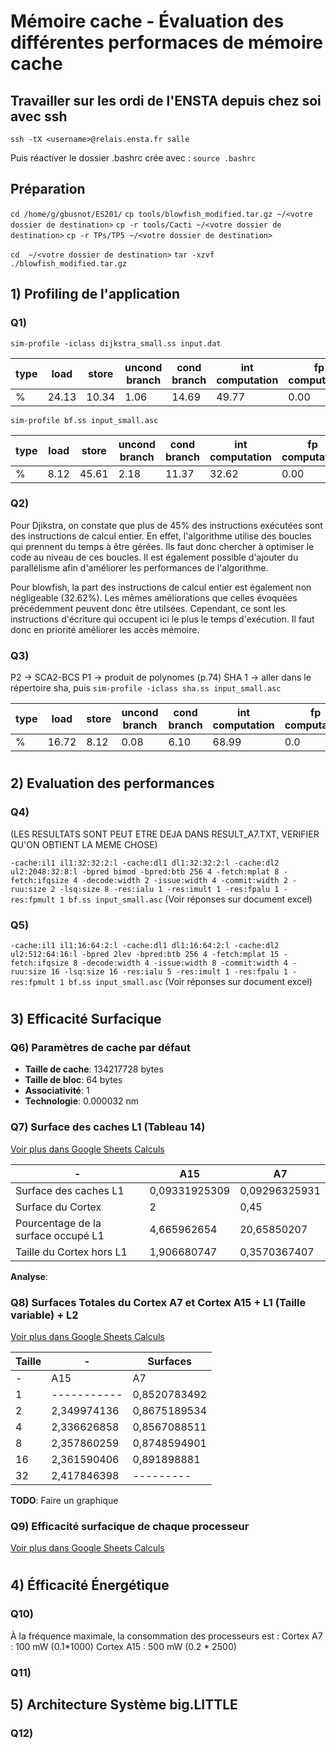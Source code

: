 # Mémoire cache - Évaluation des différentes performaces de mémoire cache

## Travailler sur les ordi de l'ENSTA depuis chez soi avec ssh

`ssh -tX <username>@relais.ensta.fr salle`
<Entrer votre mot de passe de session>

Puis réactiver le dossier .bashrc crée avec :
`source .bashrc`

## Préparation

`cd /home/g/gbusnot/ES201/`
```cp tools/blowfish_modified.tar.gz ~/<votre dossier de destination>```
```cp -r tools/Cacti ~/<votre dossier de destination>```
```cp -r TPs/TP5 ~/<votre dossier de destination>```

```cd  ~/<votre dossier de destination>```
```tar -xzvf ./blowfish_modified.tar.gz```

## 1) Profiling de l'application

### Q1)

```sim-profile -iclass dijkstra_small.ss input.dat```

| type | load | store | uncond branch | cond branch | int computation | fp computation | trap |
|------|------|-------|---------------|-------------|-----------------|----------------|------|
|  %   | 24.13| 10.34 |     1.06      |    14.69    |      49.77      |      0.00      | 0.00 |

```sim-profile bf.ss input_small.asc```

| type | load | store | uncond branch | cond branch | int computation | fp computation | trap |
|------|------|-------|---------------|-------------|-----------------|----------------|------|
|  %   | 8.12 | 45.61 |     2.18      |    11.37    |      32.62      |      0.00      | 0.10 |

### Q2)

Pour Djikstra, on constate que plus de 45% des instructions exécutées sont des instructions de calcul entier.
En effet, l'algorithme utilise des boucles qui prennent du temps à être gérées. Ils faut donc chercher à optimiser le code au niveau de ces boucles. Il est également possible d'ajouter du parallélisme afin d'améliorer les performances de l'algorithme.

Pour blowfish, la part des instructions de calcul entier est également non négligeable (32.62%). Les mêmes améliorations que celles évoquées précédemment peuvent donc être utilsées. Cependant, ce sont les instructions d'écriture qui occupent ici le plus le temps d'exécution. Il faut donc en priorité améliorer les accès mémoire.

### Q3)

P2 -> SCA2-BCS
P1 -> produit de polynomes (p.74)
SHA 1 -> aller dans le répertoire sha, puis ```sim-profile -iclass sha.ss input_small.asc```

| type | load | store | uncond branch | cond branch | int computation | fp computation | trap |
|------|------|-------|---------------|-------------|-----------------|----------------|------|
|  %   |16.72 | 8.12  |     0.08      |    6.10     |      68.99      |       0.0      | 0.0  |

#

## 2) Evaluation des performances

### Q4)

(LES RESULTATS SONT PEUT ETRE DEJA DANS RESULT_A7.TXT, VERIFIER QU'ON OBTIENT LA MEME CHOSE)

```-cache:il1 il1:32:32:2:l -cache:dl1 dl1:32:32:2:l -cache:dl2 ul2:2048:32:8:l -bpred bimod -bpred:btb 256 4 -fetch:mplat 8 -fetch:ifqsize 4 -decode:width 2 -issue:width 4 -commit:width 2 -ruu:size 2 -lsq:size 8 -res:ialu 1 -res:imult 1 -res:fpalu 1 -res:fpmult 1 bf.ss input_small.asc```
(Voir réponses sur document excel)

### Q5)

```-cache:il1 il1:16:64:2:l -cache:dl1 dl1:16:64:2:l -cache:dl2 ul2:512:64:16:l -bpred 2lev -bpred:btb 256 4 -fetch:mplat 15 -fetch:ifqsize 8 -decode:width 4 -issue:width 8 -commit:width 4 -ruu:size 16 -lsq:size 16 -res:ialu 5 -res:imult 1 -res:fpalu 1 -res:fpmult 1 bf.ss input_small.asc```
(Voir réponses sur document excel)

#

## 3) Efficacité Surfacique

### Q6) Paramètres de cache par défaut
	
* **Taille de cache**: 134217728 bytes
* **Taille de bloc**: 64 bytes
* **Associativité**: 1
* **Technologie**: 0.000032 nm


### Q7) Surface des caches L1 (Tableau 14)
[Voir plus dans Google Sheets Calculs](https://docs.google.com/spreadsheets/d/1iSC1euwixXFIzijyxn1Y2PYIEXpdgLjwwPu0X-UspfE/edit?usp=sharing)


| - |A15 |A7|
|---|---|---|
|Surface des caches L1| 0,09331925309  |  0,09296325931 |
|Surface du Cortex|  2 | 0,45  |
|Pourcentage de la surface occupé L1| 4,665962654  |  20,65850207 |
|Taille du Cortex hors L1| 1,906680747  | 0,3570367407  |


**Analyse**:


### Q8) Surfaces Totales du Cortex A7 et Cortex A15  + L1 (Taille variable) + L2

[Voir plus dans Google Sheets Calculs](https://docs.google.com/spreadsheets/d/1iSC1euwixXFIzijyxn1Y2PYIEXpdgLjwwPu0X-UspfE/edit?usp=sharing)


| Taille |- |Surfaces|
|---|---|---|
| - |A15 |A7|
|1| -----------  |  0,8520783492 |
|2|  2,349974136 | 0,8675189534  |
|4| 2,336626858  |  0,8567088511 |
|8| 2,357860259  | 0,8748594901  |
|16| 2,361590406  |  0,891898881 |
|32|  2,417846398 | ---------  |

**TODO**: Faire un graphique

### Q9) Efficacité surfacique de chaque processeur

[Voir plus dans Google Sheets Calculs](https://docs.google.com/spreadsheets/d/1iSC1euwixXFIzijyxn1Y2PYIEXpdgLjwwPu0X-UspfE/edit?usp=sharing)
#

## 4) Éfficacité Énergétique

### Q10)

À la fréquence maximale, la consommation des processeurs est :
Cortex A7 : 100 mW (0.1*1000)
Cortex A15 : 500 mW (0.2 * 2500)

### Q11)



## 5) Architecture Système big.LITTLE

### Q12)

